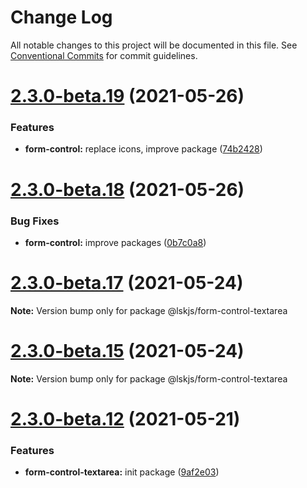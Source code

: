 # Change Log

All notable changes to this project will be documented in this file.
See [Conventional Commits](https://conventionalcommits.org) for commit guidelines.

# [2.3.0-beta.19](https://github.com/lskjs/ux/tree/master/packages/form-control-textarea/compare/v2.3.0-beta.18...v2.3.0-beta.19) (2021-05-26)


### Features

* **form-control:** replace icons, improve package ([74b2428](https://github.com/lskjs/ux/tree/master/packages/form-control-textarea/commit/74b2428eebd5b103ed9ed4fd93fbf3361a534d06))





# [2.3.0-beta.18](https://github.com/lskjs/ux/tree/master/packages/form-control-textarea/compare/v2.3.0-beta.17...v2.3.0-beta.18) (2021-05-26)


### Bug Fixes

* **form-control:** improve packages ([0b7c0a8](https://github.com/lskjs/ux/tree/master/packages/form-control-textarea/commit/0b7c0a822c2dd5d0619a035e4a9ac55e0fea929a))





# [2.3.0-beta.17](https://github.com/lskjs/ux/tree/master/packages/form-control-textarea/compare/v2.3.0-beta.15...v2.3.0-beta.17) (2021-05-24)

**Note:** Version bump only for package @lskjs/form-control-textarea





# [2.3.0-beta.15](https://github.com/lskjs/ux/tree/master/packages/form-control-textarea/compare/v2.3.0-beta.13...v2.3.0-beta.15) (2021-05-24)

**Note:** Version bump only for package @lskjs/form-control-textarea





# [2.3.0-beta.12](https://github.com/lskjs/ux/tree/master/packages/form-control-textarea/compare/v2.3.0-beta.12...v2.3.0-beta.12) (2021-05-21)


### Features

* **form-control-textarea:** init package ([9af2e03](https://github.com/lskjs/ux/tree/master/packages/form-control-textarea/commit/9af2e0350a2ea6ab60710b92dcc2f4e8795371a3))
